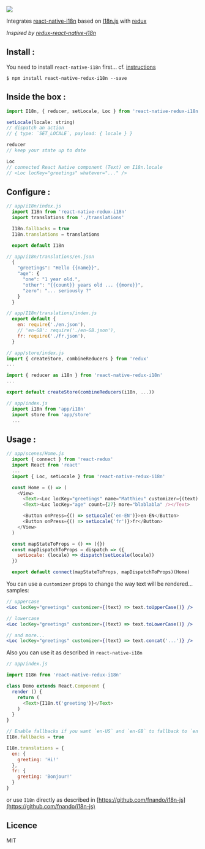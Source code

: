 <p>
  <img src="https://user-images.githubusercontent.com/2217014/32893183-d6b3a0fc-cad8-11e7-82e5-7587345ac9c9.png" />
  </p>

Integrates [react-native-i18n](https://github.com/AlexanderZaytsev/react-native-i18n) based on [I18n.js](https://github.com/fnando/i18n-js) with [redux](https://github.com/reactjs/redux)

_Inspired by [redux-react-native-i18n](https://github.com/derzunov/redux-react-native-i18n)_

## Install :

You need to install `react-native-i18n` first... cf. [instructions](https://github.com/AlexanderZaytsev/react-native-i18n/blob/master/README.md)

```shell
$ npm install react-native-redux-i18n --save
```

## Inside the box :

```javascript
import I18n, { reducer, setLocale, Loc } from 'react-native-redux-i18n'

setLocale(locale: string)
// dispatch an action
// { type: `SET_LOCALE`, payload: { locale } }

reducer
// keep your state up to date

Loc
// connected React Native component (Text) on I18n.locale
// <Loc locKey="greetings" whatever="..." />
```

## Configure :

```javascript
// app/i18n/index.js
  import I18n from 'react-native-redux-i18n'
  import translations from './translations'

  I18n.fallbacks = true
  I18n.translations = translations

  export default I18n

// app/i18n/translations/en.json
  {
    "greetings": "Hello {{name}}",
    "age": {
      "one": "1 year old.",
      "other": "{{count}} years old ... {{more}}",
      "zero": "... seriously ?"
    }
  }

// app/I18n/translations/index.js
  export default {
    en: require('./en.json'),
    // 'en-GB': require('./en-GB.json'),
    fr: require('./fr.json'),
  }

// app/store/index.js
import { createStore, combineReducers } from 'redux'
...

import { reducer as i18n } from 'react-native-redux-i18n'
...

export default createStore(combineReducers(i18n, ...))

// app/index.js
  import i18n from 'app/i18n'
  import store from 'app/store'
  ...
```

## Usage :

```javascript
// app/scenes/Home.js
  import { connect } from 'react-redux'
  import React from 'react'
  ...
  import { Loc, setLocale } from 'react-native-redux-i18n'

  const Home = () => (
    <View>
      <Text><Loc locKey="greetings" name="Matthieu" customizer={(text) => text.toUpperCase()} /></Text>
      <Text><Loc locKey="age" count={27} more="blablabla" /></Text>

      <Button onPress={() => setLocale('en-EN')}>en-EN</Button>
      <Button onPress={() => setLocale('fr')}>fr</Button>
    </View>
  )

  const mapStateToProps = () => ({})
  const mapDispatchToProps = dispatch => ({
    setLocale: (locale) => dispatch(setLocale(locale))
  })

  export default connect(mapStateToProps, mapDispatchToProps)(Home)

```

You can use a `customizer` props to change the way text will be rendered... samples:
```jsx
// uppercase
<Loc locKey="greetings" customizer={(text) => text.toUpperCase()} />
```
```jsx
// lowercase
<Loc locKey="greetings" customizer={(text) => text.toLowerCase()} />
```
```jsx
// and more...
<Loc locKey="greetings" customizer={(text) => text.concat('...')} />
```

Also you can use it as described in `react-native-i18n`

```javascript
// app/index.js

import I18n from 'react-native-redux-i18n'

class Demo extends React.Component {
  render () {
    return (
      <Text>{I18n.t('greeting')}</Text>
    )
  }
}

// Enable fallbacks if you want `en-US` and `en-GB` to fallback to `en`
I18n.fallbacks = true

I18n.translations = {
  en: {
    greeting: 'Hi!'
  },
  fr: {
    greeting: 'Bonjour!'
  }
}
```

or use `I18n` directly as described in [https://github.com/fnando/i18n-js](https://github.com/fnando/i18n-js)

## Licence

MIT
